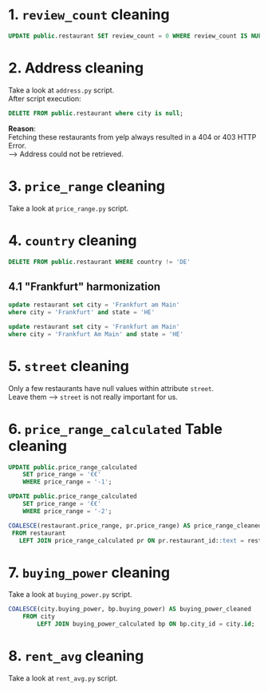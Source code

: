 # 1. ```review_count``` cleaning
```sql
UPDATE public.restaurant SET review_count = 0 WHERE review_count IS NULL;
```

# 2. Address cleaning
Take a look at ```address.py``` script.
<br>
After script execution:
```sql
DELETE FROM public.restaurant where city is null;
```
<b>Reason</b>:
<br>
Fetching these restaurants from yelp always resulted in a 404 or 403 HTTP Error.
<br>
--> Address could not be retrieved.

# 3. ```price_range``` cleaning
Take a look at ```price_range.py``` script.

# 4.  ```country``` cleaning
```sql
DELETE FROM public.restaurant WHERE country != 'DE'
```

## 4.1  "Frankfurt" harmonization
```sql
update restaurant set city = 'Frankfurt am Main'
where city = 'Frankfurt' and state = 'HE'

update restaurant set city = 'Frankfurt am Main'
where city = 'Frankfurt Am Main' and state = 'HE'
```

# 5.  ```street``` cleaning
Only a few restaurants have null values within attribute ```street```.
<br>
Leave them --> ```street``` is not really important for us.

# 6.  ```price_range_calculated``` Table cleaning
```sql
UPDATE public.price_range_calculated
	SET price_range = '€€'
	WHERE price_range = '-1';

UPDATE public.price_range_calculated
	SET price_range = '€€'
	WHERE price_range = '-2';

COALESCE(restaurant.price_range, pr.price_range) AS price_range_cleaned
 FROM restaurant
   LEFT JOIN price_range_calculated pr ON pr.restaurant_id::text = restaurant.id::text;
```

# 7. ```buying_power``` cleaning
Take a look at ```buying_power.py``` script.
```sql
COALESCE(city.buying_power, bp.buying_power) AS buying_power_cleaned
	FROM city
		LEFT JOIN buying_power_calculated bp ON bp.city_id = city.id;
```

# 8. ```rent_avg``` cleaning
Take a look at ```rent_avg.py``` script.
